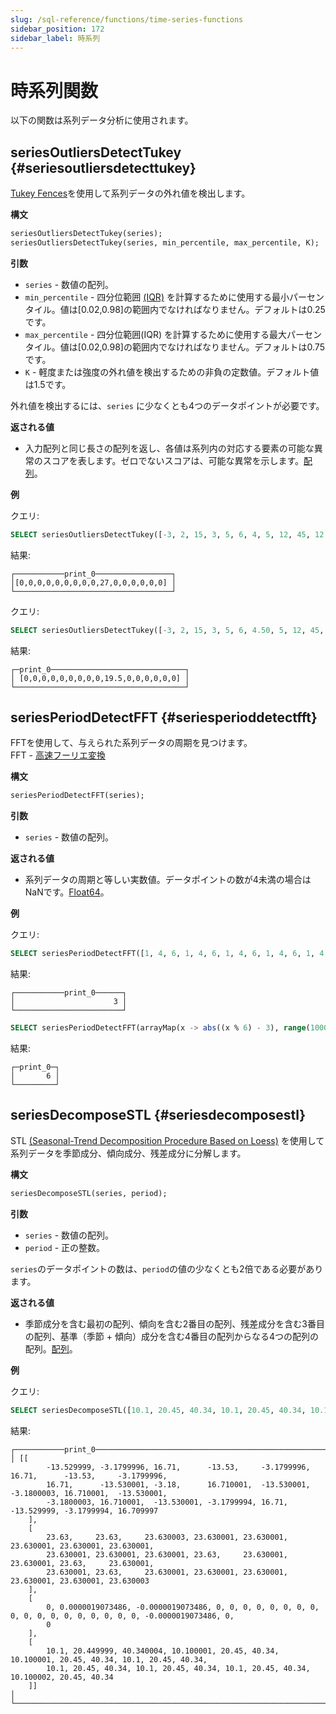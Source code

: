 ```yaml
---
slug: /sql-reference/functions/time-series-functions
sidebar_position: 172
sidebar_label: 時系列
---
```



# 時系列関数

以下の関数は系列データ分析に使用されます。

## seriesOutliersDetectTukey {#seriesoutliersdetecttukey}

[Tukey Fences](https://en.wikipedia.org/wiki/Outlier#Tukey%27s_fences)を使用して系列データの外れ値を検出します。

**構文**

``` sql
seriesOutliersDetectTukey(series);
seriesOutliersDetectTukey(series, min_percentile, max_percentile, K);
```

**引数**

- `series` - 数値の配列。
- `min_percentile` - 四分位範囲 [(IQR)](https://en.wikipedia.org/wiki/Interquartile_range) を計算するために使用する最小パーセンタイル。値は[0.02,0.98]の範囲内でなければなりません。デフォルトは0.25です。
- `max_percentile` - 四分位範囲(IQR) を計算するために使用する最大パーセンタイル。値は[0.02,0.98]の範囲内でなければなりません。デフォルトは0.75です。
- `K` - 軽度または強度の外れ値を検出するための非負の定数値。デフォルト値は1.5です。

外れ値を検出するには、`series` に少なくとも4つのデータポイントが必要です。

**返される値**

- 入力配列と同じ長さの配列を返し、各値は系列内の対応する要素の可能な異常のスコアを表します。ゼロでないスコアは、可能な異常を示します。[配列](../data-types/array.md)。

**例**

クエリ:

``` sql
SELECT seriesOutliersDetectTukey([-3, 2, 15, 3, 5, 6, 4, 5, 12, 45, 12, 3, 3, 4, 5, 6]) AS print_0;
```

結果:

``` text
┌───────────print_0─────────────────┐
│[0,0,0,0,0,0,0,0,0,27,0,0,0,0,0,0] │
└───────────────────────────────────┘
```

クエリ:

``` sql
SELECT seriesOutliersDetectTukey([-3, 2, 15, 3, 5, 6, 4.50, 5, 12, 45, 12, 3.40, 3, 4, 5, 6], 0.2, 0.8, 1.5) AS print_0;
```

結果:

``` text
┌─print_0──────────────────────────────┐
│ [0,0,0,0,0,0,0,0,0,19.5,0,0,0,0,0,0] │
└──────────────────────────────────────┘
```

## seriesPeriodDetectFFT {#seriesperioddetectfft}

FFTを使用して、与えられた系列データの周期を見つけます。  
FFT - [高速フーリエ変換](https://en.wikipedia.org/wiki/Fast_Fourier_transform)

**構文**

``` sql
seriesPeriodDetectFFT(series);
```

**引数**

- `series` - 数値の配列。

**返される値**

- 系列データの周期と等しい実数値。データポイントの数が4未満の場合はNaNです。[Float64](../data-types/float.md)。

**例**

クエリ:

``` sql
SELECT seriesPeriodDetectFFT([1, 4, 6, 1, 4, 6, 1, 4, 6, 1, 4, 6, 1, 4, 6, 1, 4, 6, 1, 4, 6]) AS print_0;
```

結果:

``` text
┌───────────print_0──────┐
│                      3 │
└────────────────────────┘
```

``` sql
SELECT seriesPeriodDetectFFT(arrayMap(x -> abs((x % 6) - 3), range(1000))) AS print_0;
```

結果:

``` text
┌─print_0─┐
│       6 │
└─────────┘
```

## seriesDecomposeSTL {#seriesdecomposestl}

STL [(Seasonal-Trend Decomposition Procedure Based on Loess)](https://www.wessa.net/download/stl.pdf) を使用して系列データを季節成分、傾向成分、残差成分に分解します。

**構文**

``` sql
seriesDecomposeSTL(series, period);
```

**引数**

- `series` - 数値の配列。
- `period` - 正の整数。

`series`のデータポイントの数は、`period`の値の少なくとも2倍である必要があります。

**返される値**

- 季節成分を含む最初の配列、傾向を含む2番目の配列、残差成分を含む3番目の配列、基準（季節 + 傾向）成分を含む4番目の配列からなる4つの配列の配列。[配列](../data-types/array.md)。

**例**

クエリ:

``` sql
SELECT seriesDecomposeSTL([10.1, 20.45, 40.34, 10.1, 20.45, 40.34, 10.1, 20.45, 40.34, 10.1, 20.45, 40.34, 10.1, 20.45, 40.34, 10.1, 20.45, 40.34, 10.1, 20.45, 40.34, 10.1, 20.45, 40.34], 3) AS print_0;
```

結果:

``` text
┌───────────print_0──────────────────────────────────────────────────────────────────────────────────────────────────────┐
│ [[
        -13.529999, -3.1799996, 16.71,      -13.53,     -3.1799996, 16.71,      -13.53,     -3.1799996,
        16.71,      -13.530001, -3.18,      16.710001,  -13.530001, -3.1800003, 16.710001,  -13.530001,
        -3.1800003, 16.710001,  -13.530001, -3.1799994, 16.71,      -13.529999, -3.1799994, 16.709997
    ],
    [
        23.63,     23.63,     23.630003, 23.630001, 23.630001, 23.630001, 23.630001, 23.630001,
        23.630001, 23.630001, 23.630001, 23.63,     23.630001, 23.630001, 23.63,     23.630001,
        23.630001, 23.63,     23.630001, 23.630001, 23.630001, 23.630001, 23.630001, 23.630003
    ],
    [
        0, 0.0000019073486, -0.0000019073486, 0, 0, 0, 0, 0, 0, 0, 0, 0, 0, 0, 0, 0, 0, 0, 0, 0, 0, -0.0000019073486, 0,
        0
    ],
    [
        10.1, 20.449999, 40.340004, 10.100001, 20.45, 40.34, 10.100001, 20.45, 40.34, 10.1, 20.45, 40.34,
        10.1, 20.45, 40.34, 10.1, 20.45, 40.34, 10.1, 20.45, 40.34, 10.100002, 20.45, 40.34
    ]]                                                                                                                   │
└────────────────────────────────────────────────────────────────────────────────────────────────────────────────────────┘
```
